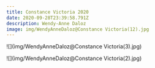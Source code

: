 ```yaml
---
title: Constance Victoria 2020
date: 2020-09-28T23:39:58.791Z
description: Wendy-Anne Daloz
image: img/WendyAnneDaloz@Constance Victoria(12).jpg
---
```

![](img/WendyAnneDaloz@Constance Victoria(3).jpg)

![](img/WendyAnneDaloz@Constance Victoria(2).jpg)